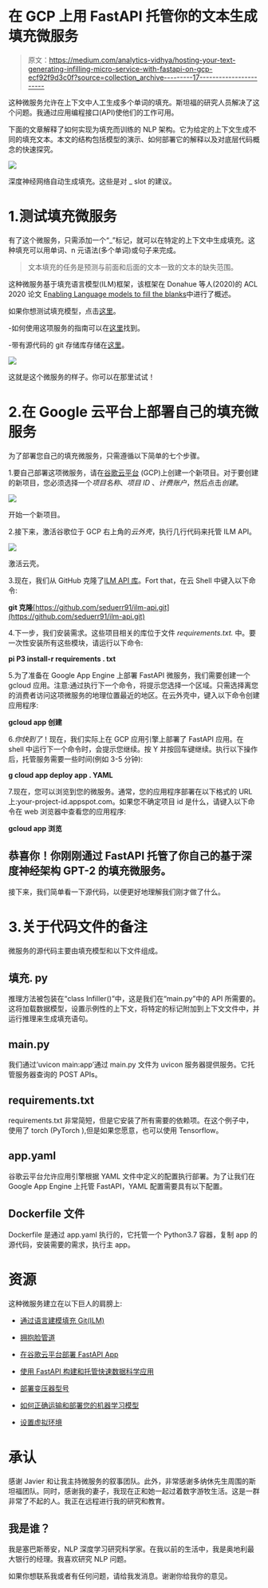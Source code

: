 # 在 GCP 上用 FastAPI 托管你的文本生成填充微服务

> 原文：<https://medium.com/analytics-vidhya/hosting-your-text-generating-infilling-micro-service-with-fastapi-on-gcp-ecf92f9d3c0f?source=collection_archive---------17----------------------->

这种微服务允许在上下文中人工生成多个单词的填充。斯坦福的研究人员解决了这个问题。我通过应用编程接口(API)使他们的工作可用。

下面的文章解释了如何实现为填充而训练的 NLP 架构。它为给定的上下文生成不同的填充文本。本文的结构包括模型的演示、如何部署它的解释以及对底层代码概念的快速探究。

![](img/4b7bf836e1b6b26a447eacb225fc9f56.png)

深度神经网络自动生成填充。这些是对 _ slot 的建议。

# 1.测试填充微服务

有了这个微服务，只需添加一个“_”标记，就可以在特定的上下文中生成填充。这种填充可以用单词、n 元语法(多个单词)或句子来完成。

> 文本填充的任务是预测与前面和后面的文本一致的文本的缺失范围。

这种微服务基于填充语言模型(ILM)框架，该框架在 Donahue 等人(2020)的 ACL 2020 论文 E[nabling Language models to fill the blanks](https://arxiv.org/abs/2005.05339)中进行了概述。

如果你想测试填充模型，点击[这里](https://ilmapi.uc.r.appspot.com/docs)。

-如何使用这项服务的指南可以在[这里](https://seduerr91.github.io/blog/ilmapi-instructions)找到。

-带有源代码的 git 存储库存储在[这里](https://github.com/seduerr91/ilm-api)。

![](img/788f20cc806c6b621f9f67d5859fb29a.png)

这就是这个微服务的样子。你可以在那里试试！

# 2.在 Google 云平台上部署自己的填充微服务

为了部署您自己的填充微服务，只需遵循以下简单的七个步骤。

1.要自己部署这项微服务，请在[谷歌云平台](https://cloud.google.com/) (GCP)上创建一个新项目。对于要创建的新项目，您必须选择一个*项目名称*、*项目 ID* 、*计费账户*，然后点击*创建*。

![](img/a07f3fa94349e5c021b68a89cc62e6f4.png)

开始一个新项目。

2.接下来，激活谷歌位于 GCP 右上角的*云外壳*，执行几行代码来托管 ILM API。

![](img/dcbadaf2fa93a45b4be6b8f8f3db3439.png)

激活云壳。

3.现在，我们从 GitHub 克隆了[ILM API 库](https://github.com/seduerr91/ilm-api)。Fort that，在云 Shell 中键入以下命令:

**git 克隆**[https://github.com/seduerr91/ilm-api.git](https://github.com/seduerr91/ilm-api.git)

4.下一步，我们安装需求。这些项目相关的库位于文件 *requirements.txt.* 中。要一次性安装所有这些模块，请运行以下命令:

**pi P3 install-r requirements . txt**

5.为了准备在 Google App Engine 上部署 FastAPI 微服务，我们需要创建一个 gcloud 应用。注意:通过执行下一个命令，将提示您选择一个区域。只需选择离您的消费者访问这项微服务的地理位置最近的地区。在云外壳中，键入以下命令创建应用程序:

**gcloud app 创建**

6.*你快到了*！现在，我们实际上在 GCP 应用引擎上部署了 FastAPI 应用。在 shell 中运行下一个命令时，会提示您继续。按 Y 并按回车键继续。执行以下操作后，托管服务需要一些时间(例如 3-5 分钟):

**g cloud app deploy app . YAML**

7.现在，您可以浏览到您的微服务。通常，您的应用程序部署在以下格式的 URL 上:your-project-id.appspot.com。如果您不确定项目 id 是什么，请键入以下命令在 web 浏览器中查看您的应用程序:

**gcloud app 浏览**

## 恭喜你！你刚刚通过 FastAPI 托管了你自己的基于深度神经架构 GPT-2 的填充微服务。

接下来，我们简单看一下源代码，以便更好地理解我们刚才做了什么。

# 3.关于代码文件的备注

微服务的源代码主要由填充模型和以下文件组成。

## 填充. py

推理方法被包装在“class Infiller()”中，这是我们在“main.py”中的 API 所需要的。这将加载数据模型，设置示例性的上下文，将特定的标记附加到上下文文件中，并运行推理来生成填充语句。

## main.py

我们通过‘uvicon main:app’通过 main.py 文件为 uvicon 服务器提供服务。它托管服务器查询的 POST APIs。

## requirements.txt

requirements.txt 非常简短，但是它安装了所有需要的依赖项。在这个例子中，使用了 torch (PyTorch ),但是如果您愿意，也可以使用 Tensorflow。

## app.yaml

谷歌云平台允许应用引擎根据 YAML 文件中定义的配置执行部署。为了让我们在 Google App Engine 上托管 FastAPI，YAML 配置需要具有以下配置。

## Dockerfile 文件

Dockerfile 是通过 app.yaml 执行的，它托管一个 Python3.7 容器，复制 app 的源代码，安装需要的需求，执行主 app。

# 资源

这种微服务建立在以下巨人的肩膀上:

- [通过语言建模填充 Git(ILM)](https://github.com/chrisdonahue/ilm)

- [拥抱脸管道](https://huggingface.co/transformers/main_classes/pipelines.html)

- [在谷歌云平台部署 FastAPI App](https://www.tutlinks.com/deploy-fastapi-app-on-google-cloud-platform/)

- [使用 FastAPI 构建和托管快速数据科学应用](https://towardsdatascience.com/build-and-host-fast-data-science-applications-using-fastapi-823be8a1d6a0)

- [部署变压器型号](https://chatbotslife.com/deploying-transformer-models-1350876016f)

- [如何正确运输和部署您的机器学习模型](https://towardsdatascience.com/how-to-properly-ship-and-deploy-your-machine-learning-model-8a8664b763c4)

- [设置虚拟环境](https://docs.python.org/3/tutorial/venv.html)

# 承认

感谢 Javier 和让我主持微服务的叙事团队。此外，非常感谢多纳休先生周围的斯坦福团队。同时，感谢我的妻子，我现在正和她一起过着数字游牧生活。这是一群非常了不起的人。我正在远程进行我的研究和教育。

## 我是谁？

我是塞巴斯蒂安，NLP 深度学习研究科学家。在我以前的生活中，我是奥地利最大银行的经理。我喜欢研究 NLP 问题。

如果你想联系我或者有任何问题，请给我发消息。谢谢你给我你的意见。